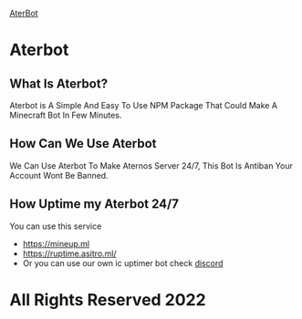 [AterBot](https://media.discordapp.net/attachments/955805044056412170/985759244345278495/940a43379f71a2b963fcfffad628f755580aedcada39a3ee5e6b4b0d3255bfef95601890afd80709da39a3ee5e6b4b0d3255bfef95601890afd8070905ccb9558d135c6627fbe265fa4dab9d.png)
# Aterbot

## What Is Aterbot?
Aterbot is A Simple And Easy To Use NPM Package That Could Make A Minecraft Bot In Few Minutes.

## How Can We Use Aterbot
We Can Use Aterbot To Make Aternos Server 24/7, This Bot Is Antiban Your Account Wont Be Banned.

## How Uptime my Aterbot 24/7
You can use this service 
- https://mineup.ml
- https://ruptime.asitro.ml/
- Or you can use our own ic uptimer bot check [discord](https://discord.gg/VdWRysyHYh)

# All Rights Reserved 2022
